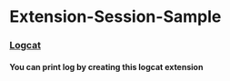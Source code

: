 # Extension-Session-Sample

### <a href="/app/utils/log_extension.pdf" target="_blank">Logcat</a>
    
#### You can print log by creating this logcat extension
